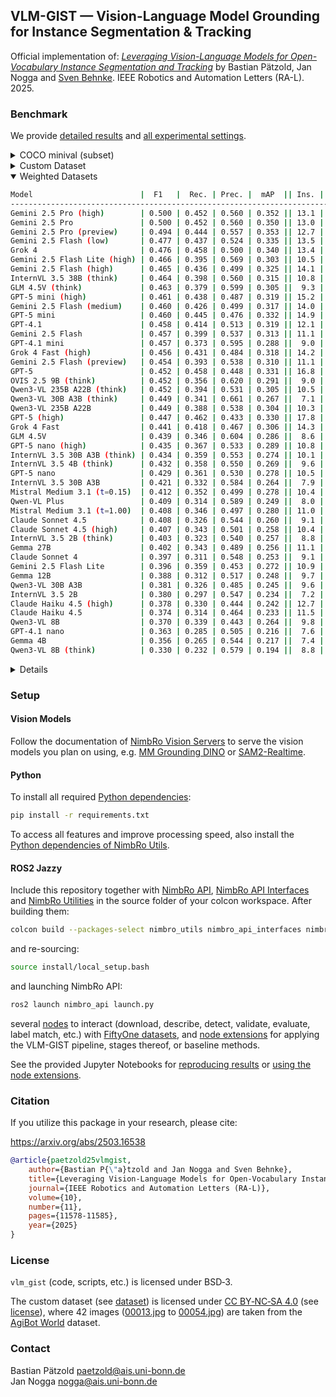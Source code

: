 
## VLM-GIST — Vision-Language Model Grounding for Instance Segmentation & Tracking

Official implementation of: [*Leveraging Vision-Language Models for Open-Vocabulary Instance Segmentation and Tracking*](https://vlm-gist.github.io) by Bastian Pätzold, Jan Nogga and [Sven Behnke](https://www.ais.uni-bonn.de/behnke). IEEE Robotics and Automation Letters (RA-L). 2025.

### Benchmark

We provide [detailed results](./notebooks/evaluation/evaluation.ipynb) and [all experimental settings](./settings).

<details>
<summary>COCO minival (subset)</summary>

```bash
Model                        |  F1   |  Rec. | Prec. |  mAP  || Ins. | Mat. |  Time  || Fail | Ret.
---------------------------------------------------------------------------------------------------
Gemini 2.5 Pro (high)        | 0.541 | 0.489 | 0.606 | 0.338 || 11.4 | 0.50 |  14.5s ||  nan |  nan
Gemini 2.5 Pro (preview)     | 0.537 | 0.487 | 0.599 | 0.350 || 11.1 | 0.51 |  13.3s ||  nan |  nan
Gemini 2.5 Pro               | 0.537 | 0.487 | 0.598 | 0.337 || 11.4 | 0.50 |  14.7s ||  nan |  nan
GLM 4.5V (think)             | 0.526 | 0.445 | 0.642 | 0.334 ||  8.2 | 0.60 |  14.9s ||  nan |  nan
Grok 4                       | 0.524 | 0.531 | 0.518 | 0.340 || 12.1 | 0.59 |  58.2s ||  nan |  nan
InternVL 3.5 38B (think)     | 0.523 | 0.464 | 0.599 | 0.336 ||  9.8 | 0.55 |  59.1s ||  nan |  nan
Gemini 2.5 Flash (medium)    | 0.520 | 0.487 | 0.558 | 0.323 || 12.7 | 0.48 |   6.6s ||  nan |  nan
Gemini 2.5 Flash Lite (high) | 0.520 | 0.449 | 0.616 | 0.316 ||  8.9 | 0.57 |   9.5s || 0.00 | 0.05
Gemini 2.5 Flash (low)       | 0.518 | 0.479 | 0.563 | 0.326 || 12.1 | 0.49 |   5.7s ||  nan |  nan
InternVL 3.5 20B A4B (think) | 0.518 | 0.457 | 0.597 | 0.312 ||  9.2 | 0.58 |  40.1s ||  nan |  nan
Gemini 2.5 Flash (high)      | 0.515 | 0.493 | 0.540 | 0.327 || 13.0 | 0.49 |   7.6s ||  nan |  nan
Qwen3-VL 235B A22B (think)   | 0.513 | 0.459 | 0.580 | 0.324 ||  8.5 | 0.66 |   5.0s || 0.00 | 0.14
GLM 4.5V                     | 0.510 | 0.412 | 0.670 | 0.328 ||  7.4 | 0.60 |  15.9s || 0.03 | 0.19
Gemini 2.5 Flash             | 0.509 | 0.453 | 0.579 | 0.321 ||  9.5 | 0.58 |   2.9s ||  nan |  nan
GPT-4.1                      | 0.508 | 0.472 | 0.550 | 0.330 || 10.5 | 0.57 |   7.5s ||  nan |  nan
Gemini 2.5 Flash (preview)   | 0.507 | 0.444 | 0.590 | 0.323 ||  9.2 | 0.57 |   3.2s ||  nan |  nan
GPT-5 mini                   | 0.505 | 0.501 | 0.509 | 0.327 || 13.7 | 0.50 |  27.9s ||  nan |  nan
GPT-4.1 mini                 | 0.504 | 0.426 | 0.618 | 0.297 ||  7.8 | 0.62 |   4.3s ||  nan |  nan
Grok 4 Fast (high)           | 0.504 | 0.485 | 0.525 | 0.313 || 12.7 | 0.52 |   9.1s || 0.01 | 0.51
InternVL 3.5 4B (think)      | 0.501 | 0.432 | 0.597 | 0.292 ||  8.9 | 0.57 |  35.0s ||  nan |  nan
GPT-5 mini (high)            | 0.501 | 0.476 | 0.529 | 0.297 || 13.9 | 0.46 |  82.4s || 0.02 | 0.10
Qwen3-VL 235B A22B           | 0.500 | 0.456 | 0.554 | 0.329 ||  9.4 | 0.62 |   6.1s || 0.01 | 0.10
OVIS 2.5 9B                  | 0.499 | 0.399 | 0.667 | 0.316 ||  7.0 | 0.60 |   6.5s ||  nan |  nan
InternVL 3.5 30B A3B         | 0.499 | 0.410 | 0.635 | 0.306 ||  7.1 | 0.64 |  35.1s ||  nan |  nan
Qwen3-VL 30B A3B (think)     | 0.495 | 0.391 | 0.677 | 0.276 ||  5.8 | 0.70 |  25.4s || 0.01 | 0.09
Grok 4 Fast                  | 0.495 | 0.480 | 0.510 | 0.304 || 13.0 | 0.52 |   9.1s || 0.03 | 0.54
Claude Sonnet 4.5            | 0.491 | 0.394 | 0.650 | 0.294 ||  7.4 | 0.57 |   5.3s || 0.00 | 0.00
InternVL 3.5 30B A3B (think) | 0.490 | 0.415 | 0.600 | 0.289 ||  9.2 | 0.52 |  38.6s ||  nan |  nan
Mistral Medium 3.1 (t=1.00)  | 0.489 | 0.408 | 0.611 | 0.313 ||  8.4 | 0.56 |   2.9s ||  nan |  nan
OVIS 2.5 9B (think)          | 0.489 | 0.394 | 0.644 | 0.301 ||  8.1 | 0.53 |  24.0s ||  nan |  nan
GPT-5 (high)                 | 0.487 | 0.510 | 0.466 | 0.311 || 16.7 | 0.46 |  88.6s ||  nan |  nan
GPT-5 nano (high)            | 0.487 | 0.415 | 0.589 | 0.297 ||  9.4 | 0.53 |  44.2s ||  nan |  nan
GPT-5                        | 0.486 | 0.503 | 0.471 | 0.311 || 15.8 | 0.47 |  47.6s ||  nan |  nan
GPT-5 nano                   | 0.485 | 0.416 | 0.581 | 0.289 ||  9.2 | 0.54 |  24.1s ||  nan |  nan
Claude Sonnet 4.5 (high)     | 0.481 | 0.408 | 0.588 | 0.283 ||  8.4 | 0.58 |  16.6s || 0.00 | 0.01
Gemma 27B                    | 0.478 | 0.418 | 0.558 | 0.284 || 10.6 | 0.50 |   9.5s || 0.00 | 0.00
Claude Sonnet 4              | 0.472 | 0.372 | 0.646 | 0.291 ||  7.9 | 0.51 |   5.5s ||  nan |  nan
Qwen-VL Plus                 | 0.472 | 0.368 | 0.659 | 0.270 ||  6.8 | 0.59 |   2.8s || 0.02 | 0.53
Mistral Medium 3.1 (t=0.15)  | 0.472 | 0.418 | 0.541 | 0.308 ||  9.3 | 0.59 |   3.0s ||  nan |  nan
InternVL 3.5 2B (think)      | 0.470 | 0.388 | 0.595 | 0.294 ||  7.9 | 0.58 |  27.7s ||  nan |  nan
InternVL 3.5 2B              | 0.466 | 0.386 | 0.588 | 0.288 ||  6.8 | 0.67 | 124.8s ||  nan |  nan
Gemma 12B                    | 0.462 | 0.384 | 0.578 | 0.291 ||  9.3 | 0.50 |  12.5s || 0.00 | 0.37
Claude Haiku 4.5 (high)      | 0.461 | 0.396 | 0.551 | 0.258 || 11.1 | 0.45 |  14.7s || 0.00 | 0.00
Claude Haiku 4.5             | 0.459 | 0.379 | 0.582 | 0.256 ||  9.8 | 0.47 |   3.6s || 0.00 | 0.00
Gemini 2.5 Flash Lite        | 0.447 | 0.435 | 0.460 | 0.304 || 10.1 | 0.66 |   2.8s || 0.00 | 0.01
Qwen3-VL 30B A3B             | 0.432 | 0.408 | 0.459 | 0.275 ||  9.6 | 0.67 |   4.4s || 0.03 | 0.50
Gemma 4B                     | 0.430 | 0.323 | 0.641 | 0.255 ||  6.4 | 0.55 |   3.3s || 0.00 | 0.01
GPT-4.1 nano                 | 0.415 | 0.341 | 0.530 | 0.232 ||  6.5 | 0.69 |   3.5s ||  nan |  nan
Qwen3-VL 8B                  | 0.366 | 0.394 | 0.343 | 0.279 ||  9.9 | 0.82 |   6.3s || 0.01 | 0.05
Qwen3-VL 8B (think)          | 0.333 | 0.224 | 0.646 | 0.180 ||  7.0 | 0.61 |  72.0s || 0.43 | 1.64
```

</details>
<details>
<summary>Custom Dataset</summary>

```bash
Model                        |  F1   |  Rec. | Prec. |  mAP  || Ins. | Mat. |  Time  || Fail | Ret.
---------------------------------------------------------------------------------------------------
Gemini 2.5 Pro               | 0.464 | 0.417 | 0.523 | 0.363 || 14.7 | 1.00 |  16.0s ||  nan |  nan
Gemini 2.5 Pro (high)        | 0.460 | 0.415 | 0.515 | 0.366 || 14.8 | 1.00 |  17.7s ||  nan |  nan
Gemini 2.5 Pro (preview)     | 0.451 | 0.402 | 0.515 | 0.357 || 14.3 | 1.00 |  14.9s ||  nan |  nan
Gemini 2.5 Flash (low)       | 0.435 | 0.395 | 0.485 | 0.344 || 15.0 | 1.00 |   7.1s ||  nan |  nan
Grok 4                       | 0.428 | 0.385 | 0.482 | 0.340 || 14.7 | 1.00 |  34.7s ||  nan |  nan
GPT-5 mini (high)            | 0.422 | 0.401 | 0.445 | 0.342 || 16.6 | 1.00 |  82.7s ||  nan |  nan
GPT-5                        | 0.418 | 0.413 | 0.424 | 0.352 || 17.9 | 1.00 |  54.2s ||  nan |  nan
OVIS 2.5 9B (think)          | 0.415 | 0.318 | 0.596 | 0.281 ||  9.8 | 1.00 |  32.0s ||  nan |  nan
Gemini 2.5 Flash (high)      | 0.415 | 0.379 | 0.458 | 0.324 || 15.3 | 1.00 |   7.4s ||  nan |  nan
GPT-5 mini                   | 0.414 | 0.388 | 0.444 | 0.338 || 16.1 | 1.00 |  32.7s ||  nan |  nan
Gemini 2.5 Flash Lite (high) | 0.412 | 0.340 | 0.522 | 0.291 || 12.0 | 1.00 |  11.9s || 0.00 | 0.02
GPT-4.1 mini                 | 0.410 | 0.319 | 0.571 | 0.279 || 10.3 | 1.00 |   6.0s ||  nan |  nan
GPT-4.1                      | 0.407 | 0.356 | 0.476 | 0.308 || 13.8 | 1.00 |   8.7s ||  nan |  nan
Grok 4 Fast (high)           | 0.407 | 0.377 | 0.443 | 0.323 || 15.7 | 1.00 |   9.0s || 0.00 | 0.38
GPT-5 (high)                 | 0.407 | 0.413 | 0.400 | 0.348 || 19.0 | 1.00 | 101.4s ||  nan |  nan
Gemini 2.5 Flash             | 0.406 | 0.345 | 0.495 | 0.305 || 12.8 | 1.00 |   3.6s ||  nan |  nan
InternVL 3.5 38B (think)     | 0.405 | 0.332 | 0.521 | 0.295 || 11.7 | 1.00 |  58.3s ||  nan |  nan
Qwen3-VL 30B A3B (think)     | 0.402 | 0.292 | 0.644 | 0.258 ||  8.3 | 1.00 |  28.9s || 0.00 | 0.16
Gemini 2.5 Flash (preview)   | 0.401 | 0.341 | 0.486 | 0.297 || 12.9 | 1.00 |   4.0s ||  nan |  nan
Gemini 2.5 Flash (medium)    | 0.400 | 0.366 | 0.441 | 0.311 || 15.3 | 1.00 |   7.2s ||  nan |  nan
GLM 4.5V (think)             | 0.400 | 0.312 | 0.555 | 0.276 || 10.4 | 1.00 |  14.9s ||  nan |  nan
Qwen3-VL 235B A22B           | 0.397 | 0.320 | 0.521 | 0.278 || 11.3 | 1.00 |   8.0s || 0.00 | 0.06
Qwen3-VL 235B A22B (think)   | 0.392 | 0.329 | 0.483 | 0.286 || 12.6 | 1.00 |   8.3s || 0.00 | 0.14
Grok 4 Fast                  | 0.387 | 0.357 | 0.424 | 0.309 || 15.5 | 1.00 |   7.8s || 0.00 | 0.16
GPT-5 nano (high)            | 0.383 | 0.319 | 0.478 | 0.280 || 12.3 | 1.00 |  51.3s ||  nan |  nan
InternVL 3.5 30B A3B (think) | 0.378 | 0.302 | 0.506 | 0.259 || 11.0 | 1.00 |  38.5s ||  nan |  nan
GPT-5 nano                   | 0.373 | 0.306 | 0.479 | 0.267 || 11.8 | 1.00 |  28.9s ||  nan |  nan
Qwen3-VL 8B                  | 0.373 | 0.284 | 0.544 | 0.249 ||  9.7 | 1.00 |   4.0s || 0.02 | 0.05
GLM 4.5V                     | 0.368 | 0.279 | 0.538 | 0.243 ||  9.9 | 1.00 |  16.0s || 0.03 | 0.22
OVIS 2.5 9B                  | 0.365 | 0.267 | 0.573 | 0.239 ||  8.6 | 1.00 |   8.0s ||  nan |  nan
InternVL 3.5 4B (think)      | 0.363 | 0.284 | 0.503 | 0.246 || 10.4 | 1.00 |  36.1s ||  nan |  nan
Mistral Medium 3.1 (t=0.15)  | 0.351 | 0.285 | 0.458 | 0.247 || 11.5 | 1.00 |   3.7s ||  nan |  nan
Qwen-VL Plus                 | 0.346 | 0.260 | 0.520 | 0.227 ||  9.2 | 1.00 |   4.4s || 0.00 | 0.34
Gemini 2.5 Flash Lite        | 0.345 | 0.282 | 0.445 | 0.241 || 11.7 | 1.00 |   3.1s || 0.00 | 0.02
InternVL 3.5 30B A3B         | 0.344 | 0.254 | 0.533 | 0.222 ||  8.8 | 1.00 |  42.2s ||  nan |  nan
InternVL 3.5 4B              | 0.343 | 0.262 | 0.495 | 0.229 ||  9.8 | 1.00 |  37.1s ||  nan |  nan
InternVL 3.5 2B (think)      | 0.337 | 0.258 | 0.486 | 0.220 ||  9.8 | 1.00 |  33.1s ||  nan |  nan
Claude Sonnet 4.5 (high)     | 0.334 | 0.279 | 0.414 | 0.233 || 12.4 | 1.00 |  17.5s || 0.00 | 0.00
Qwen3-VL 30B A3B             | 0.330 | 0.244 | 0.512 | 0.215 ||  9.5 | 1.00 |  11.3s || 0.08 | 0.59
Qwen3-VL 8B (think)          | 0.327 | 0.240 | 0.512 | 0.209 || 10.6 | 1.00 |  97.3s || 0.19 | 0.84
Gemma 27B                    | 0.327 | 0.267 | 0.421 | 0.229 || 11.7 | 1.00 |  11.4s || 0.00 | 0.00
Mistral Medium 3.1 (t=1.00)  | 0.327 | 0.284 | 0.383 | 0.247 || 13.7 | 1.00 |   4.0s ||  nan |  nan
Claude Sonnet 4.5            | 0.325 | 0.258 | 0.437 | 0.227 || 10.9 | 1.00 |   7.3s || 0.00 | 0.00
Claude Sonnet 4              | 0.321 | 0.250 | 0.451 | 0.216 || 10.2 | 1.00 |   6.3s ||  nan |  nan
Gemma 12B                    | 0.314 | 0.239 | 0.456 | 0.205 || 10.1 | 1.00 |  14.1s || 0.05 | 0.56
GPT-4.1 nano                 | 0.310 | 0.229 | 0.480 | 0.201 ||  8.8 | 1.00 |   4.6s ||  nan |  nan
Claude Haiku 4.5 (high)      | 0.296 | 0.263 | 0.337 | 0.226 || 14.4 | 1.00 |  15.9s || 0.00 | 0.00
InternVL 3.5 2B              | 0.294 | 0.207 | 0.505 | 0.179 ||  7.5 | 1.00 | 117.4s ||  nan |  nan
Claude Haiku 4.5             | 0.289 | 0.248 | 0.345 | 0.210 || 13.2 | 1.00 |   4.3s || 0.00 | 0.00
Gemma 4B                     | 0.282 | 0.206 | 0.448 | 0.179 ||  8.5 | 1.00 |   3.2s || 0.00 | 0.00
```

</details>


<details open>
<summary>Weighted Datasets</summary>

```bash
Model                        |  F1   |  Rec. | Prec. |  mAP  || Ins. | Mat. |  Time  || Fail | Ret.
---------------------------------------------------------------------------------------------------
Gemini 2.5 Pro (high)        | 0.500 | 0.452 | 0.560 | 0.352 || 13.1 | 0.75 |  16.1s ||  nan |  nan
Gemini 2.5 Pro               | 0.500 | 0.452 | 0.560 | 0.350 || 13.0 | 0.75 |  15.3s ||  nan |  nan
Gemini 2.5 Pro (preview)     | 0.494 | 0.444 | 0.557 | 0.353 || 12.7 | 0.76 |  14.1s ||  nan |  nan
Gemini 2.5 Flash (low)       | 0.477 | 0.437 | 0.524 | 0.335 || 13.5 | 0.75 |   6.4s ||  nan |  nan
Grok 4                       | 0.476 | 0.458 | 0.500 | 0.340 || 13.4 | 0.80 |  46.4s ||  nan |  nan
Gemini 2.5 Flash Lite (high) | 0.466 | 0.395 | 0.569 | 0.303 || 10.5 | 0.79 |  10.7s || 0.00 | 0.03
Gemini 2.5 Flash (high)      | 0.465 | 0.436 | 0.499 | 0.325 || 14.1 | 0.75 |   7.5s ||  nan |  nan
InternVL 3.5 38B (think)     | 0.464 | 0.398 | 0.560 | 0.315 || 10.8 | 0.78 |  58.7s ||  nan |  nan
GLM 4.5V (think)             | 0.463 | 0.379 | 0.599 | 0.305 ||  9.3 | 0.80 |  14.9s ||  nan |  nan
GPT-5 mini (high)            | 0.461 | 0.438 | 0.487 | 0.319 || 15.2 | 0.73 |  82.6s ||  nan |  nan
Gemini 2.5 Flash (medium)    | 0.460 | 0.426 | 0.499 | 0.317 || 14.0 | 0.74 |   6.9s ||  nan |  nan
GPT-5 mini                   | 0.460 | 0.445 | 0.476 | 0.332 || 14.9 | 0.75 |  30.3s ||  nan |  nan
GPT-4.1                      | 0.458 | 0.414 | 0.513 | 0.319 || 12.1 | 0.79 |   8.1s ||  nan |  nan
Gemini 2.5 Flash             | 0.457 | 0.399 | 0.537 | 0.313 || 11.1 | 0.79 |   3.2s ||  nan |  nan
GPT-4.1 mini                 | 0.457 | 0.373 | 0.595 | 0.288 ||  9.0 | 0.81 |   5.2s ||  nan |  nan
Grok 4 Fast (high)           | 0.456 | 0.431 | 0.484 | 0.318 || 14.2 | 0.76 |   9.0s || 0.01 | 0.44
Gemini 2.5 Flash (preview)   | 0.454 | 0.393 | 0.538 | 0.310 || 11.1 | 0.79 |   3.6s ||  nan |  nan
GPT-5                        | 0.452 | 0.458 | 0.448 | 0.331 || 16.8 | 0.74 |  50.9s ||  nan |  nan
OVIS 2.5 9B (think)          | 0.452 | 0.356 | 0.620 | 0.291 ||  9.0 | 0.77 |  28.0s ||  nan |  nan
Qwen3-VL 235B A22B (think)   | 0.452 | 0.394 | 0.531 | 0.305 || 10.5 | 0.83 |   6.6s || 0.00 | 0.14
Qwen3-VL 30B A3B (think)     | 0.449 | 0.341 | 0.661 | 0.267 ||  7.1 | 0.85 |  27.1s || 0.00 | 0.12
Qwen3-VL 235B A22B           | 0.449 | 0.388 | 0.538 | 0.304 || 10.3 | 0.81 |   7.1s || 0.01 | 0.08
GPT-5 (high)                 | 0.447 | 0.462 | 0.433 | 0.330 || 17.8 | 0.73 |  95.0s ||  nan |  nan
Grok 4 Fast                  | 0.441 | 0.418 | 0.467 | 0.306 || 14.3 | 0.76 |   8.4s || 0.02 | 0.35
GLM 4.5V                     | 0.439 | 0.346 | 0.604 | 0.286 ||  8.6 | 0.80 |  15.9s || 0.03 | 0.20
GPT-5 nano (high)            | 0.435 | 0.367 | 0.533 | 0.289 || 10.8 | 0.76 |  47.7s ||  nan |  nan
InternVL 3.5 30B A3B (think) | 0.434 | 0.359 | 0.553 | 0.274 || 10.1 | 0.76 |  38.6s ||  nan |  nan
InternVL 3.5 4B (think)      | 0.432 | 0.358 | 0.550 | 0.269 ||  9.6 | 0.78 |  35.5s ||  nan |  nan
GPT-5 nano                   | 0.429 | 0.361 | 0.530 | 0.278 || 10.5 | 0.77 |  26.5s ||  nan |  nan
InternVL 3.5 30B A3B         | 0.421 | 0.332 | 0.584 | 0.264 ||  7.9 | 0.82 |  38.7s ||  nan |  nan
Mistral Medium 3.1 (t=0.15)  | 0.412 | 0.352 | 0.499 | 0.278 || 10.4 | 0.79 |   3.3s ||  nan |  nan
Qwen-VL Plus                 | 0.409 | 0.314 | 0.589 | 0.249 ||  8.0 | 0.79 |   3.6s || 0.01 | 0.44
Mistral Medium 3.1 (t=1.00)  | 0.408 | 0.346 | 0.497 | 0.280 || 11.0 | 0.78 |   3.4s ||  nan |  nan
Claude Sonnet 4.5            | 0.408 | 0.326 | 0.544 | 0.260 ||  9.1 | 0.79 |   6.3s || 0.00 | 0.00
Claude Sonnet 4.5 (high)     | 0.407 | 0.343 | 0.501 | 0.258 || 10.4 | 0.79 |  17.0s || 0.00 | 0.01
InternVL 3.5 2B (think)      | 0.403 | 0.323 | 0.540 | 0.257 ||  8.8 | 0.79 |  30.4s ||  nan |  nan
Gemma 27B                    | 0.402 | 0.343 | 0.489 | 0.256 || 11.1 | 0.75 |  10.5s || 0.00 | 0.00
Claude Sonnet 4              | 0.397 | 0.311 | 0.548 | 0.253 ||  9.1 | 0.75 |   5.9s ||  nan |  nan
Gemini 2.5 Flash Lite        | 0.396 | 0.359 | 0.453 | 0.272 || 10.9 | 0.83 |   3.0s || 0.00 | 0.01
Gemma 12B                    | 0.388 | 0.312 | 0.517 | 0.248 ||  9.7 | 0.75 |  13.3s || 0.02 | 0.47
Qwen3-VL 30B A3B             | 0.381 | 0.326 | 0.485 | 0.245 ||  9.6 | 0.83 |   7.8s || 0.05 | 0.55
InternVL 3.5 2B              | 0.380 | 0.297 | 0.547 | 0.234 ||  7.2 | 0.84 | 121.1s ||  nan |  nan
Claude Haiku 4.5 (high)      | 0.378 | 0.330 | 0.444 | 0.242 || 12.7 | 0.73 |  15.3s || 0.00 | 0.00
Claude Haiku 4.5             | 0.374 | 0.314 | 0.464 | 0.233 || 11.5 | 0.73 |   4.0s || 0.00 | 0.00
Qwen3-VL 8B                  | 0.370 | 0.339 | 0.443 | 0.264 ||  9.8 | 0.91 |   5.2s || 0.01 | 0.05
GPT-4.1 nano                 | 0.363 | 0.285 | 0.505 | 0.216 ||  7.6 | 0.85 |   4.0s ||  nan |  nan
Gemma 4B                     | 0.356 | 0.265 | 0.544 | 0.217 ||  7.4 | 0.78 |   3.2s || 0.00 | 0.01
Qwen3-VL 8B (think)          | 0.330 | 0.232 | 0.579 | 0.194 ||  8.8 | 0.80 |  84.7s || 0.31 | 1.24
```

</details>

<details>
<summary>Details</summary>

Models are sorted in descending order by F-1 score.<br>

Legend:
- F1: The achieved F-1 score of detections that passed label matching compared to groundtruth annotations.<br>
- Rec.: The achieved recall score of detections that passed label matching compared to groundtruth annotations.<br>
- Prec.: The achieved precision score of detections that passed label matching compared to groundtruth annotations.<br>
- mAP: The achieved mAP score of detections that passed label matching compared to groundtruth annotations.<br>
- Ins.: The average number of object instances in a valid structured description per image.<br>
- Mat.: The ratio of matched detections by the label matching procedure over all detections.<br>
- Time: The median time to generate a valid structured description over all images.<br>
- Fail: The rate of invalid structured descriptions after all (4) generation attempts.<br>
- Ret.: The average number of retry attempts to generate a valid structured description per image (0 to 3).<br>

Remarks:
- Models where the last two columns report nan were evaluated with an infinite and untracked number of retry attempts, until a valid structured description was obtained.<br>
- All models were used and interpreted at best effort, limiting parallel usage, attempting to extract JSON from within markdown tags or reasoning content, etc.<br>
- Reasons for failed attempts may include rate limits, content moderation, timeouts, reaching max. token limits, etc.<br>
- All reported times may heavily be affected by the used hardware, rate limits, server load, etc.

</details>

### Setup

#### Vision Models

Follow the documentation of [NimbRo Vision Servers](https://github.com/AIS-Bonn/nimbro_vision_servers) to serve the vision models you plan on using, e.g. [MM Grounding DINO](https://github.com/AIS-Bonn/nimbro_vision_servers/tree/main/models/mmgroundingdino) or [SAM2-Realtime](https://github.com/AIS-Bonn/nimbro_vision_servers/tree/main/models/sam2_realtime).

#### Python

To install all required [Python dependencies](./requirements.txt):
```bash
pip install -r requirements.txt
```
To access all features and improve processing speed, also install the [Python dependencies of NimbRo Utils](https://github.com/AIS-Bonn/nimbro_utils/blob/main/requirements.txt).

#### ROS2 Jazzy

Include this repository together with [NimbRo API](https://github.com/AIS-Bonn/nimbro_api), [NimbRo API Interfaces](https://github.com/AIS-Bonn/nimbro_api_interfaces) and [NimbRo Utilities](https://github.com/AIS-Bonn/nimbro_utils) in the source folder of your colcon workspace. After building them:
```bash
colcon build --packages-select nimbro_utils nimbro_api_interfaces nimbro_api vlm_gist --symlink-install
```
and re-sourcing:
```bash
source install/local_setup.bash
```
and launching NimbRo API:
```bash
ros2 launch nimbro_api launch.py
```
several [nodes](./vlm_gist/fiftyone) to interact (download,  describe, detect, validate, evaluate, label match, etc.) with [FiftyOne datasets](https://docs.voxel51.com/user_guide/using_datasets.html), and [node extensions](./vlm_gist/fiftyone) for applying the VLM-GIST pipeline, stages thereof, or baseline methods.

See the provided Jupyter Notebooks for [reproducing results](./notebooks/evaluation/command_builders.ipynb) or [using the node extensions](./notebooks/method).

### Citation

If you utilize this package in your research, please cite:

https://arxiv.org/abs/2503.16538
```bibtex
@article{paetzold25vlmgist,
    author={Bastian P{\"a}tzold and Jan Nogga and Sven Behnke},
    title={Leveraging Vision-Language Models for Open-Vocabulary Instance Segmentation and Tracking},
    journal={IEEE Robotics and Automation Letters (RA-L)},
    volume={10},
    number={11},
    pages={11578-11585},
    year={2025}
}
```

### License

`vlm_gist` (code, scripts, etc.) is licensed under BSD‑3.

The custom dataset (see [dataset](./data/datasets/vlm_gist)) is licensed under [CC BY‑NC‑SA 4.0](https://creativecommons.org/licenses/by-nc-sa/4.0/) (see [license](./data/datasets/vlm_gist/LICENSE)), where 42 images ([00013.jpg](./data/datasets/vlm_gist/data/00013.jpg) to [00054.jpg](./data/datasets/vlm_gist/data/00054.jpg)) are taken from the [AgiBot World](https://agibot-world.com/) dataset.

### Contact

Bastian Pätzold <paetzold@ais.uni-bonn.de><br>
Jan Nogga <nogga@ais.uni-bonn.de>
